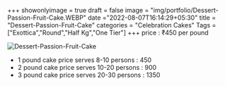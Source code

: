 +++
showonlyimage = true
draft = false
image = "img/portfolio/Dessert-Passion-Fruit-Cake.WEBP"
date ="2022-08-07T16:14:29+05:30"
title = "Dessert-Passion-Fruit-Cake"
categories = "Celebration Cakes"
Tags = ["Exottica","Round","Half Kg","One Tier"]
+++
price : ₹450 per pound
<!--more-->
![Dessert-Passion-Fruit-Cake](/img/portfolio/Dessert-Passion-Fruit-Cake.WEBP)
* 1 pound cake price serves 8-10 persons : 450
* 2 pound cake price serves 10-20 persons : 900
* 3 pound cake price serves 20-30 persons : 1350
